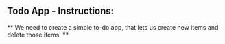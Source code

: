## Todo App - Instructions:
 **  We need to create a simple to-do app, that lets us create new items and delete those items.
 **

<!--  1.- Fork and clone this repository, doing a: `git clone https://github.com/avomakesart/ti-react-todo.git`
 
 2.- Create an array of default values for the to-do list.
 
 3.- Iterate that array of values in the to-do list.
 
 4.- Now let's begging with the todo form input, add the ability to add new values in the existing array, (input and submit button).
 
 5.- We need to validate if the item is already on the todo list, is that the case then we will need to prevent a duplicate value to be inserted in the todo list.
 
 6.- Now we need to delete items, add a button next to the item and add the ability to delete items.
 
 7.- Extra point: Add a validation, to prevent empty values to be inserted in the todo list.
 
 8.- Extra point: add style to the to-do list.
 
 9.- Extra point: improve the app's performance
 
 
 ** Note: you are free to use any design system or CSS framework/library.**
